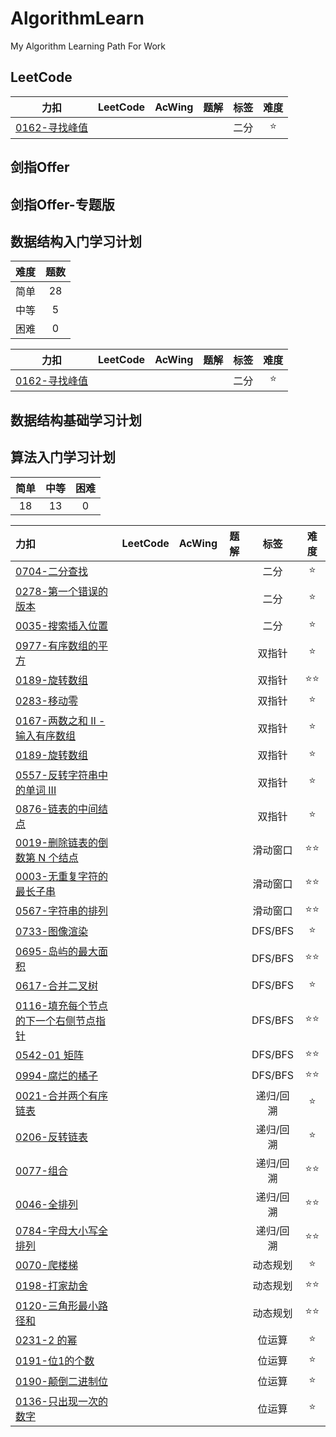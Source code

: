 # AlgorithmLearn
My Algorithm Learning Path For Work

## LeetCode

| 力扣 | LeetCode | AcWing | 题解 | 标签 | 难度 |
|:-:|:-:|:-:|:-:|:-:|:-:|
|[0162-寻找峰值](https://leetcode-cn.com/problems/find-peak-element/) | | | | 二分 | :star: |

## 剑指Offer


## 剑指Offer-专题版



## 数据结构入门学习计划

| 难度 | 题数 |
|:-:|:-:|
| 简单 | 28 |
| 中等 | 5 |
| 困难 | 0 |



| 力扣 | LeetCode | AcWing | 题解 | 标签 | 难度 |
|:-:|:-:|:-:|:-:|:-:|:-:|
|[0162-寻找峰值](https://leetcode-cn.com/problems/find-peak-element/) | | | | 二分 | :star: |


## 数据结构基础学习计划




## 算法入门学习计划

| 简单 | 中等 | 困难 |
|:-:|:-:|:-:|
| 18 | 13 | 0 |

| 力扣 | LeetCode | AcWing | 题解 | 标签 | 难度 |
|:-|:-:|:-:|:-:|:-:|:-:|
|[0704-二分查找](https://leetcode-cn.com/problems/binary-search/) | | | | 二分 | :star: |
|[0278-第一个错误的版本](https://leetcode-cn.com/problems/first-bad-version/) | | | | 二分 | :star: |
|[0035-搜索插入位置](https://leetcode-cn.com/problems/binary-search/) | | | | 二分 | :star: |
|[0977-有序数组的平方](https://leetcode-cn.com/problems/squares-of-a-sorted-array/) | | | | 双指针 | :star: |
|[0189-旋转数组](https://leetcode-cn.com/problems/rotate-array/) | | | | 双指针 | :star::star: |
|[0283-移动零](https://leetcode-cn.com/problems/move-zeroes/) | | | | 双指针 | :star: |
|[0167-两数之和 II - 输入有序数组](https://leetcode-cn.com/problems/two-sum-ii-input-array-is-sorted/) | | | | 双指针 | :star: |
|[0189-旋转数组](https://leetcode-cn.com/problems/rotate-array/) | | | | 双指针 | :star: |
|[0557-反转字符串中的单词 III](https://leetcode-cn.com/problems/reverse-words-in-a-string-iii/) | | | | 双指针 | :star: |
|[0876-链表的中间结点](https://leetcode-cn.com/problems/middle-of-the-linked-list/) | | | | 双指针 | :star: |
|[0019-删除链表的倒数第 N 个结点](https://leetcode-cn.com/problems/remove-nth-node-from-end-of-list/) | | | | 滑动窗口 | :star::star: |
|[0003-无重复字符的最长子串](https://leetcode-cn.com/problems/longest-substring-without-repeating-characters/) | | | | 滑动窗口 | :star::star: |
|[0567-字符串的排列](https://leetcode-cn.com/problems/permutation-in-string/) | | | | 滑动窗口 | :star::star: |
|[0733-图像渲染](https://leetcode-cn.com/problems/flood-fill/) | | | | DFS/BFS | :star: |
|[0695-岛屿的最大面积](https://leetcode-cn.com/problems/max-area-of-island/) | | | | DFS/BFS | :star::star: |
|[0617-合并二叉树](https://leetcode-cn.com/problems/merge-two-binary-trees/) | | | | DFS/BFS | :star: |
|[0116-填充每个节点的下一个右侧节点指针](https://leetcode-cn.com/problems/populating-next-right-pointers-in-each-node/) | | | | DFS/BFS | :star::star: |
|[0542-01 矩阵](https://leetcode-cn.com/problems/01-matrix/) | | | | DFS/BFS | :star::star: |
|[0994-腐烂的橘子](https://leetcode-cn.com/problems/rotting-oranges/) | | | | DFS/BFS | :star::star: |
|[0021-合并两个有序链表](https://leetcode-cn.com/problems/merge-two-sorted-lists/) | | | | 递归/回溯 | :star: |
|[0206-反转链表](https://leetcode-cn.com/problems/reverse-linked-list/) | | | | 递归/回溯 | :star: |
|[0077-组合](https://leetcode-cn.com/problems/combinations/) | | | | 递归/回溯 | :star::star: |
|[0046-全排列](https://leetcode-cn.com/problems/permutations/) | | | | 递归/回溯 | :star::star: |
|[0784-字母大小写全排列](https://leetcode-cn.com/problems/letter-case-permutation/) | | | | 递归/回溯 | :star::star: |
|[0070-爬楼梯](https://leetcode-cn.com/problems/climbing-stairs/) | | | | 动态规划 | :star: |
|[0198-打家劫舍](https://leetcode-cn.com/problems/reverse-linked-list/) | | | | 动态规划 | :star::star: |
|[0120-三角形最小路径和](https://leetcode-cn.com/problems/triangle/) | | | | 动态规划 | :star::star: |
|[0231-2 的幂](https://leetcode-cn.com/problems/power-of-two/) | | | | 位运算 | :star: |
|[0191-位1的个数](https://leetcode-cn.com/problems/number-of-1-bits/) | | | | 位运算 | :star: |
|[0190-颠倒二进制位](https://leetcode-cn.com/problems/reverse-bits/) | | | | 位运算 | :star: |
|[0136-只出现一次的数字](https://leetcode-cn.com/problems/single-number/) | | | | 位运算 | :star: |